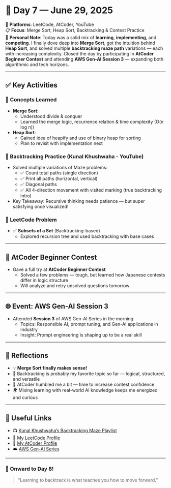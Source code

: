 # 📅 Day 7 — June 29, 2025

🔗 **Platforms**: LeetCode, AtCoder, YouTube  
📋 **Focus**: Merge Sort, Heap Sort, Backtracking & Contest Practice  
💬 **Personal Note**: Today was a solid mix of **learning**, **implementing**, and **competing**. I finally dove deep into **Merge Sort**, got the intuition behind **Heap Sort**, and solved multiple **backtracking maze path** variations — each with increasing complexity. Closed the day by participating in **AtCoder Beginner Contest** and attending **AWS Gen-AI Session 3** — expanding both algorithmic and tech horizons.

---

## ✅ Key Activities

### 🧠 Concepts Learned
- **Merge Sort**:
  - Understood divide & conquer
  - Learned the merge logic, recurrence relation & time complexity (O(n log n))
- **Heap Sort**:
  - Gained idea of heapify and use of binary heap for sorting
  - Plan to revisit with implementation next

### 🔁 Backtracking Practice (Kunal Khushwaha - YouTube)
- Solved multiple variations of Maze problems:
  - ✅ Count total paths (single direction)
  - ✅ Print all paths (horizontal, vertical)
  - ✅ Diagonal paths
  - ✅ All 4-direction movement with visited marking (true backtracking intro)
- Key Takeaway: Recursive thinking needs patience — but super satisfying once visualized!

### 🔢 LeetCode Problem
- ✅ **Subsets of a Set** (Backtracking-based)
  - Explored recursion tree and used backtracking with base cases

---

## 🏁 AtCoder Beginner Contest

- Gave a full try at **AtCoder Beginner Contest**
  - Solved a few problems — tough, but learned how Japanese contests differ in logic structure
  - Will analyze and retry unsolved questions tomorrow

---

## 🌐 Event: AWS Gen-AI Session 3

- Attended **Session 3** of AWS Gen-AI Series in the morning
  - Topics: Responsible AI, prompt tuning, and Gen-AI applications in industry
  - Insight: Prompt engineering is shaping up to be a real skill

---

## 🧠 Reflections

- 💡 **Merge Sort finally makes sense!**
- 🧩 Backtracking is probably my favorite topic so far — logical, structured, and versatile
- 🎯 AtCoder humbled me a bit — time to increase contest confidence
- 🌍 Mixing learning with real-world AI knowledge keeps me energized and curious

---

## 🔗 Useful Links

- 📺 [Kunal Khushwaha’s Backtracking Maze Playlist](https://www.youtube.com/playlist?list=PL9gnSGHSqcnp39cTyB1dTZ2pJ04Xmdrod)
- 🧾 [My LeetCode Profile](https://leetcode.com/)
- 🧾 [My AtCoder Profile](https://atcoder.jp/users/)
- ☁️ [AWS Gen-AI Series](https://aws.amazon.com/events/genai/)

---

### 🚀 Onward to Day 8!
> “Learning to backtrack is what teaches you how to move forward.”
